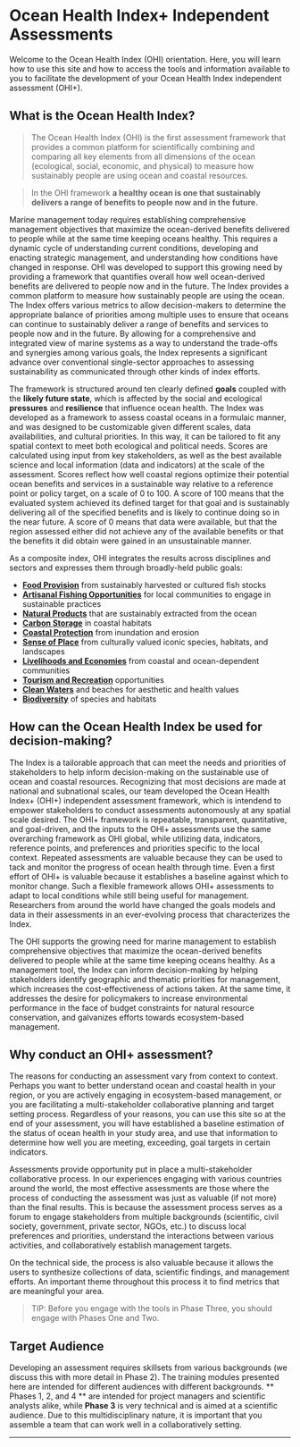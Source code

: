 # Ocean Health Index+ Independent Assessments

Welcome to the Ocean Health Index (OHI) orientation. Here, you will learn how to use this site and how to access the tools and information available to you to facilitate the development of your Ocean Health Index independent assessment (OHI+).

## What is the Ocean Health Index?

> The Ocean Health Index (OHI) is the first assessment framework that provides a common platform for scientifically combining and comparing all key elements from all dimensions of the ocean (ecological, social, economic, and physical) to measure how sustainably people are using ocean and coastal resources.

> In the OHI framework **a healthy ocean is one that sustainably delivers a range of benefits to people now and in the future.**

Marine management today requires establishing comprehensive management objectives that maximize the ocean-derived benefits delivered to people while at the same time keeping oceans healthy. This requires a dynamic cycle of understanding current conditions, developing and enacting strategic management, and understanding how conditions have changed in response. OHI was developed to support this growing need by providing a framework that quantifies overall how well ocean-derived benefits are delivered to people now and in the future. The Index provides a common platform to measure how sustainably people are using the ocean. The Index offers various metrics to allow decision-makers to determine the appropriate balance of priorities among multiple uses to ensure that oceans can continue to sustainably deliver a range of benefits and services to people now and in the future. By allowing for a comprehensive and integrated view of marine systems as a way to understand the trade-offs and synergies among various goals, the Index represents a significant advance over conventional single-sector approaches to assessing sustainability as communicated through other kinds of index efforts.

The framework is structured around ten clearly defined **goals** coupled with the **likely future state**, which is affected by the social and ecological **pressures** and **resilience** that influence ocean health. The Index was developed as a framework to assess coastal oceans in a formulaic manner, and was designed to be customizable given different scales, data availabilities, and cultural priorities. In this way, it can be tailored to fit any spatial context to meet both ecological and political needs.
Scores are calculated using input from key stakeholders, as well as the best available science and local information (data and indicators) at the scale of the assessment. Scores reflect how well coastal regions optimize their potential ocean benefits and services in a sustainable way relative to a reference point or policy target, on a scale of 0 to 100. A score of 100 means that the evaluated system achieved its defined target for that goal and is sustainably delivering all of the specified benefits and is likely to continue doing so in the near future. A score of 0 means that data were available, but that the region assessed either did not achieve any of the available benefits or that the benefits it did obtain were gained in an unsustainable manner.

As a composite index, OHI integrates the results across disciplines and sectors and expresses them through broadly-held public goals:

- [**Food Provision**](FP_Philosophy) from sustainably harvested or cultured fish stocks
- [**Artisanal Fishing Opportunities**](AO_Philosophy) for local communities to engage in sustainable practices
- [**Natural Products**](NP_Philosophy) that are sustainably extracted from the ocean
- [**Carbon Storage**](CS_Philosophy) in coastal habitats
- [**Coastal Protection**](CP_Philosophy) from inundation and erosion
- [**Sense of Place**](SP_Philosophy) from culturally valued iconic species, habitats, and landscapes
- [**Livelihoods and Economies**](LE_Philosophy) from coastal and ocean-dependent communities
- [**Tourism and Recreation**](TR_Philosophy) opportunities
- [**Clean Waters**](CW_Philosophy) and beaches for aesthetic and health values
- [**Biodiversity**](BIO_Philosophy) of species and habitats

## How can the Ocean Health Index be used for decision-making?

The Index is a tailorable approach that can meet the needs and priorities of stakeholders to help inform decision-making on the sustainable use of ocean and coastal resources. Recognizing that most decisions are made at national and subnational scales, our team developed the Ocean Health Index+ (OHI+) independent assessment framework, which is intendend to empower stakeholders to conduct assessments autonomously at any spatial scale desired. The OHI+ framework is repeatable, transparent, quantitative, and goal-driven, and the inputs to the OHI+ assessments use the same overarching framework as OHI global, while utilizing data, indicators, reference points, and preferences and priorities specific to the local context. Repeated assessments are valuable because they can be used to tack and monitor the progress of ocean health through time. Even a first effort of OHI+ is valuable because it establishes a baseline against which to monitor change. Such a flexible framework allows OHI+ assessments to adapt to local conditions while still being useful for management. Researchers from around the world have changed the goals models and data in their assessments in an ever-evolving process that characterizes the Index.

The OHI supports the growing need for marine management to establish comprehensive objectives that maximize the ocean-derived benefits delivered to people while at the same time keeping oceans healthy. As a management tool, the Index can inform decision-making by helping stakeholders identify geographic and thematic priorities for management, which increases the cost-effectiveness of actions taken. At the same time, it addresses the desire for policymakers to increase environmental performance in the face of budget constraints for natural resource conservation, and galvanizes efforts towards ecosystem-based management.

## Why conduct an OHI+ assessment?

The reasons for conducting an assessment vary from context to context. Perhaps you want to better understand ocean and coastal health in your region, or you are actively engaging in ecosystem-based management, or you are facilitating a multi-stakeholder collaborative planning and target setting process. Regardless of your reasons, you can use this site so at the end of your assessment, you will have established a baseline estimation of the status of ocean health in your study area, and use that information to determine how well you are meeting, exceeding, goal targets in certain indicators.

Assessments provide opportunity put in place a multi-stakeholder collaborative process. In our experiences engaging with various countries around the world, the most effective assessments are those where the process of conducting the assessment was just as valuable (if not more) than the final results. This is because the assessment process serves as a forum to engage stakeholders from multiple backgrounds (scientific, civil society, government, private sector, NGOs, etc.) to discuss local preferences and priorities, understand the interactions between various activities, and collaboratively establish management targets.

On the technical side, the process is also valuable because it allows the users to synthesize collections of data, scientific findings, and management efforts. An important theme throughout this process it to find metrics that are meaningful your area.
> TIP: Before you engage with the tools in Phase Three, you should engage with Phases One and Two.

## Target Audience
Developing an assessment requires skillsets from various backgrounds (we discuss this with more detail in Phase 2). The training modules presented here are intended for different audiences with different backgrounds. ** Phases 1, 2, and 4 ** are intended for project managers and scientific analysts alike, while **Phase 3** is very technical and is aimed at a scientific audience. Due to this multidisciplinary nature, it is important that you assemble a team that can work well in a collaboratively setting.
***
